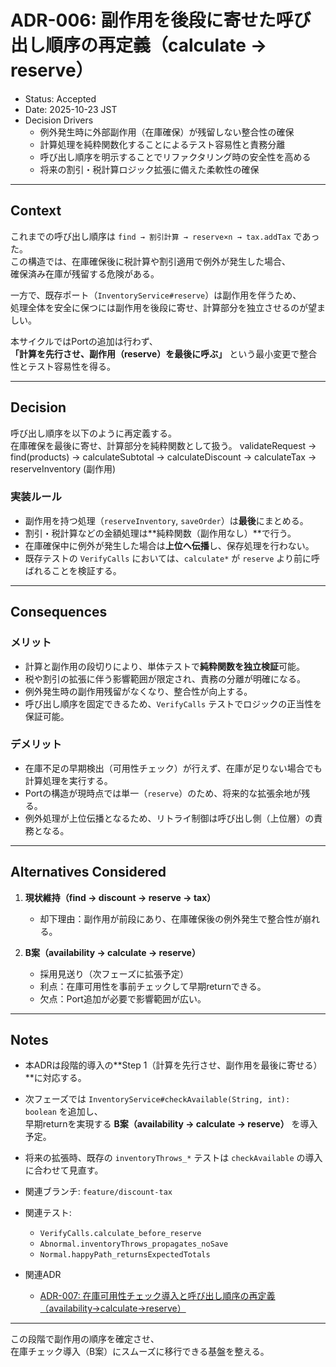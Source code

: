 # ADR-006: 副作用を後段に寄せた呼び出し順序の再定義（calculate → reserve）

- Status: Accepted
- Date: 2025-10-23 JST
- Decision Drivers
  - 例外発生時に外部副作用（在庫確保）が残留しない整合性の確保
  - 計算処理を純粋関数化することによるテスト容易性と責務分離
  - 呼び出し順序を明示することでリファクタリング時の安全性を高める
  - 将来の割引・税計算ロジック拡張に備えた柔軟性の確保

---

## Context

これまでの呼び出し順序は `find → 割引計算 → reserve×n → tax.addTax` であった。  
この構造では、在庫確保後に税計算や割引適用で例外が発生した場合、  
確保済み在庫が残留する危険がある。  

一方で、既存ポート（`InventoryService#reserve`）は副作用を伴うため、  
処理全体を安全に保つには副作用を後段に寄せ、計算部分を独立させるのが望ましい。  

本サイクルではPortの追加は行わず、  
**「計算を先行させ、副作用（reserve）を最後に呼ぶ」** という最小変更で整合性とテスト容易性を得る。

---

## Decision

呼び出し順序を以下のように再定義する。  
在庫確保を最後に寄せ、計算部分を純粋関数として扱う。
validateRequest
→ find(products)
→ calculateSubtotal
→ calculateDiscount
→ calculateTax
→ reserveInventory (副作用)

### 実装ルール

- 副作用を持つ処理（`reserveInventory`, `saveOrder`）は**最後**にまとめる。
- 割引・税計算などの金額処理は**純粋関数（副作用なし）**で行う。
- 在庫確保中に例外が発生した場合は**上位へ伝播**し、保存処理を行わない。
- 既存テストの `VerifyCalls` においては、`calculate*` が `reserve` より前に呼ばれることを検証する。

---

## Consequences

### メリット
- 計算と副作用の段切りにより、単体テストで**純粋関数を独立検証**可能。
- 税や割引の拡張に伴う影響範囲が限定され、責務の分離が明確になる。
- 例外発生時の副作用残留がなくなり、整合性が向上する。
- 呼び出し順序を固定できるため、`VerifyCalls` テストでロジックの正当性を保証可能。

### デメリット
- 在庫不足の早期検出（可用性チェック）が行えず、在庫が足りない場合でも計算処理を実行する。
- Portの構造が現時点では単一（`reserve`）のため、将来的な拡張余地が残る。
- 例外処理が上位伝播となるため、リトライ制御は呼び出し側（上位層）の責務となる。

---

## Alternatives Considered

1. **現状維持（find → discount → reserve → tax）**  
   - 却下理由：副作用が前段にあり、在庫確保後の例外発生で整合性が崩れる。

2. **B案（availability → calculate → reserve）**  
   - 採用見送り（次フェーズに拡張予定）  
   - 利点：在庫可用性を事前チェックして早期returnできる。  
   - 欠点：Port追加が必要で影響範囲が広い。

---
## Notes

- 本ADRは段階的導入の**Step 1（計算を先行させ、副作用を最後に寄せる）**に対応する。
- 次フェーズでは `InventoryService#checkAvailable(String, int): boolean` を追加し、  
  早期returnを実現する **B案（availability → calculate → reserve）** を導入予定。
- 将来の拡張時、既存の `inventoryThrows_*` テストは `checkAvailable` の導入に合わせて見直す。
- 関連ブランチ: `feature/discount-tax`
- 関連テスト:  
  - `VerifyCalls.calculate_before_reserve`  
  - `Abnormal.inventoryThrows_propagates_noSave`  
  - `Normal.happyPath_returnsExpectedTotals`

- 関連ADR
	- [ADR-007: 在庫可用性チェック導入と呼び出し順序の再定義（availability→calculate→reserve）](docs/adr/adr-007-availability-check.md)
---

この段階で副作用の順序を確定させ、  
在庫チェック導入（B案）にスムーズに移行できる基盤を整える。

